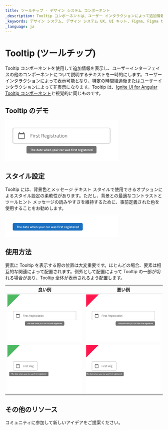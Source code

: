 ```yaml
---
title: ツールチップ - デザイン システム コンポーネント
_description: Tooltip コンポーネントは、ユーザー インタラクションによって追加情報をテキストで表示します。
_keywords: デザイン システム, デザイン システム UX, UI キット, Figma, Figma to Angular, Figma からコードをエクスポート, Figma to HTML, Figma HTML, Figma UI キット, Ignite UI for Angular, Angular, Angular デザイン システム, Angular 用のデザイン キット
_language: ja
---
```


# Tooltip (ツールチップ)

Tooltip コンポーネントを使用して追加情報を表示し、ユーザーインターフェイスの他のコンポーネントについて説明するテキストを一時的にします。ユーザーインタラクションによって表示可能となり、特定の時間経過後またはユーザーインタラクションによって非表示になります。Tooltip は、[Ignite UI for Angular Tooltip コンポーネント](https://jp.infragistics.com/products/ignite-ui-angular/angular/components/tooltip.html)と視覚的に同じものです。

## Tooltip のデモ

<img class="responsive-img" src="../images/tooltip_demo.png" srcset="../images/tooltip_demo@2x.png 2x" />

## スタイル設定

Tooltip には、背景色とメッセージ テキスト スタイルで使用できるオプションによるスタイル設定の柔軟性があります。ただし、背景との最適なコントラストとツールヒント メッセージの読みやすさを維持するために、事前定義された色を使用することをお勧めします。

<img class="responsive-img" src="../images/tooltip_styling.png" srcset="../images/tooltip_styling@2x.png 2x" />

## 使用方法

要素に Tooltip を表示する際の位置は大変重要です。ほとんどの場合、要素は相互的な関連によって配置されます。例外として配置によって Tooltip の一部が切れる場合があり、Tooltip 全体が表示されるよう配置します。

| 良い例                                                                               |悪い例                                                                                |
| -------------------------------------------------------------------------------- | ------------------------------------------------------------------------------------ |
| <img class="responsive-img" src="../images/tooltip_do1.png" srcset="../images/tooltip_do1@2x.png 2x" />|<img class="responsive-img" src="../images/tooltip_dont1.png" srcset="../images/tooltip_dont1@2x.png 2x" /> |
| <img class="responsive-img" src="../images/tooltip_do2.png" srcset="../images/tooltip_do2@2x.png 2x" />|<img class="responsive-img" src="../images/tooltip_dont2.png" srcset="../images/tooltip_dont2@2x.png 2x" /> |

## その他のリソース

コミュニティに参加して新しいアイデアをご提案ください。
